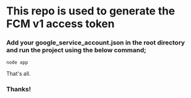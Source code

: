 # This repo is used to generate the FCM v1 access token

### Add your **google_service_account.json** in the root directory and run the project using the below command;

```
node app
```
That's all.

### Thanks!
